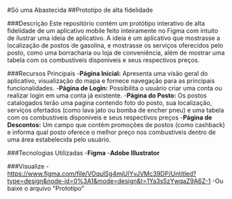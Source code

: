 #Só uma Abastecida
##Prototipo de alta fidelidade

###Descrição
Este repositório contém um protótipo interativo de alta fidelidade de um aplicativo mobile feito inteiramente no Figma com intuito de ilustrar uma ideia de aplicativo. A ideia é um aplicativo que mostrasse a localização de postos de gasolina, e mostrasse os serviços oferecidos pelo posto, como uma borracharia ou loja de conveniência, além de mostrar uma tabela com os combustiveis disponiveis e seus respectivos preços.

###Recursos Principais
-**Página Inicial:** Apresenta uma visão geral do aplicativo, visualização do mapa e fornece navegação para as principais funcionalidades.
-**Página de Login:** Possibilita o usuário criar uma conta ou realizar login em uma conta já existente.
-**Página do Posto:** Os postos catalogados terão uma pagina contendo foto do posto, sua localização, serviços ofertados (como lava jato ou bomba de encher pneu) e uma tabela com os combustiveis disponiveis e seus respectivos preços
-**Página de Descontos:** Um campo que contém promoções de postos (como cashback) e informa qual posto oferece o melhor preço nos combustiveis dentro de uma área estabelecida pelo usuário.

###Tecnologias Utilizadas
-**Figma**
-**Adobe Illustrator**

###Visualize
-https://www.figma.com/file/VOquISg4mjUlYvJVMc39DP/Untitled?type=design&node-id=0%3A1&mode=design&t=1Ya3s5zYwqaZ9A6Z-1
-Ou baixe o arquivo "Prototipo"
